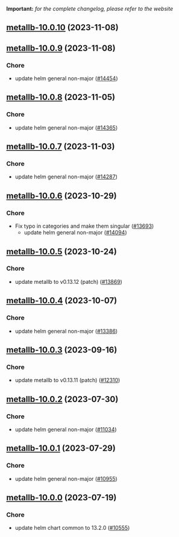 **Important:**
*for the complete changelog, please refer to the website*




## [metallb-10.0.10](https://github.com/truecharts/charts/compare/metallb-10.0.9...metallb-10.0.10) (2023-11-08)




## [metallb-10.0.9](https://github.com/truecharts/charts/compare/metallb-10.0.8...metallb-10.0.9) (2023-11-08)

### Chore

- update helm general non-major ([#14454](https://github.com/truecharts/charts/issues/14454))
  
  


## [metallb-10.0.8](https://github.com/truecharts/charts/compare/metallb-10.0.7...metallb-10.0.8) (2023-11-05)

### Chore

- update helm general non-major ([#14365](https://github.com/truecharts/charts/issues/14365))
  
  


## [metallb-10.0.7](https://github.com/truecharts/charts/compare/metallb-10.0.6...metallb-10.0.7) (2023-11-03)

### Chore

- update helm general non-major ([#14287](https://github.com/truecharts/charts/issues/14287))
  
  


## [metallb-10.0.6](https://github.com/truecharts/charts/compare/metallb-10.0.5...metallb-10.0.6) (2023-10-29)

### Chore

- Fix typo in categories and make them singular ([#13693](https://github.com/truecharts/charts/issues/13693))
  - update helm general non-major ([#14094](https://github.com/truecharts/charts/issues/14094))
  
  


## [metallb-10.0.5](https://github.com/truecharts/charts/compare/metallb-10.0.4...metallb-10.0.5) (2023-10-24)

### Chore

- update metallb to v0.13.12 (patch) ([#13869](https://github.com/truecharts/charts/issues/13869))
  
  


## [metallb-10.0.4](https://github.com/truecharts/charts/compare/metallb-10.0.3...metallb-10.0.4) (2023-10-07)

### Chore

- update helm general non-major ([#13386](https://github.com/truecharts/charts/issues/13386))
  
  


## [metallb-10.0.3](https://github.com/truecharts/charts/compare/metallb-10.0.2...metallb-10.0.3) (2023-09-16)

### Chore

- update metallb to v0.13.11 (patch) ([#12310](https://github.com/truecharts/charts/issues/12310))
  
  


## [metallb-10.0.2](https://github.com/truecharts/charts/compare/metallb-10.0.1...metallb-10.0.2) (2023-07-30)

### Chore

- update helm general non-major ([#11034](https://github.com/truecharts/charts/issues/11034))
  
  


## [metallb-10.0.1](https://github.com/truecharts/charts/compare/metallb-10.0.0...metallb-10.0.1) (2023-07-29)

### Chore

- update helm general non-major ([#10955](https://github.com/truecharts/charts/issues/10955))
  
  


## [metallb-10.0.0](https://github.com/truecharts/charts/compare/metallb-9.0.14...metallb-10.0.0) (2023-07-19)

### Chore

- update helm chart common to 13.2.0 ([#10555](https://github.com/truecharts/charts/issues/10555))
  
